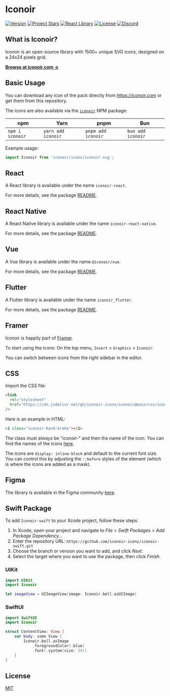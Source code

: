 # Iconoir

[![Version](https://img.shields.io/github/v/release/iconoir-icons/iconoir?style=flat-square)](https://github.com/iconoir-icons/iconoir/releases)
[![Project Stars](https://img.shields.io/github/stars/iconoir-icons/iconoir?style=flat-square)](https://github.com/iconoir-icons/iconoir)
[![React Library](https://img.shields.io/npm/dm/iconoir-react?color=98E8F3&label=react&style=flat-square)](https://www.npmjs.com/package/iconoir-react)
[![License](https://img.shields.io/github/license/iconoir-icons/iconoir?style=flat-square)](https://github.com/iconoir-icons/iconoir/blob/main/LICENSE)
[![Discord](https://img.shields.io/discord/998909400234348615?color=5865f2&label=Discord&style=flat-square)](https://discord.gg/txXcKCAmKW)

## What is Iconoir?

Iconoir is an open-source library with 1500+ unique SVG icons, designed on a 24x24 pixels grid.

<a href="https://iconoir.com"><strong>Browse at iconoir.com &rarr;</strong></a>

## Basic Usage

You can download any icon of the pack directly from https://iconoir.com or get them from this repository.

The icons are also available via the [`iconoir`](https://www.npmjs.com/package/iconoir) NPM package:

| npm             | Yarn               | pnpm               | Bun               |
| --------------- | ------------------ | ------------------ | ----------------- |
| `npm i iconoir` | `yarn add iconoir` | `pnpm add iconoir` | `bun add iconoir` |

Example usage:

```js
import Iconoir from 'iconoir/icons/iconoir.svg';
```

## React

A React library is available under the name `iconoir-react`.

For more details, see the package [README](./packages/iconoir-react).

## React Native

A React Native library is available under the name `iconoir-react-native`.

For more details, see the package [README](./packages/iconoir-react-native).

## Vue

A Vue library is available under the name `@iconoir/vue`.

For more details, see the package [README](./packages/iconoir-vue).

## Flutter

A Flutter library is available under the name `iconoir_flutter`.

For more details, see the package [README](./packages/iconoir-flutter).

## Framer

Iconoir is happily part of [Framer](https://framer.com).

To start using the icons: On the top menu, `Insert` > `Graphics` > `Iconoir`.

You can switch between icons from the right sidebar in the editor.

## CSS

Import the CSS file:

```html
<link
  rel="stylesheet"
  href="https://cdn.jsdelivr.net/gh/iconoir-icons/iconoir@main/css/iconoir.css"
/>
```

Here is an example in HTML:

```html
<i class="iconoir-hand-brake"></i>
```

The class must always be "iconoir-" and then the name of the icon. You can find the names of the icons [here](https://iconoir.com).

The icons are `display: inline-block` and default to the current font size. You can control this
by adjusting the `::before` styles of the element (which is where the icons are added as a mask).

## Figma

The library is available in the Figma community [here](https://www.figma.com/community/file/983248991460488027/Iconoir-Pack).

## Swift Package

To add `Iconoir-swift` to your Xcode project, follow these steps:

1. In Xcode, open your project and navigate to _File_ > _Swift Packages_ > _Add Package Dependency..._
2. Enter the repository URL: `https://github.com/iconoir-icons/iconoir-swift.git`
3. Choose the branch or version you want to add, and click _Next_.
4. Select the target where you want to use the package, then click _Finish_.

### UIKit

```swift
import UIKit
import Iconoir

let imageView = UIImageView(image: Iconoir.bell.asUIImage)
```

### SwiftUI

```swift
import SwiftUI
import Iconoir

struct ContentView: View {
    var body: some View {
        Iconoir.bell.asImage
            .foregroundColor(.blue)
            .font(.system(size: 24))
    }
}
```

## License

[MIT](./LICENSE)
